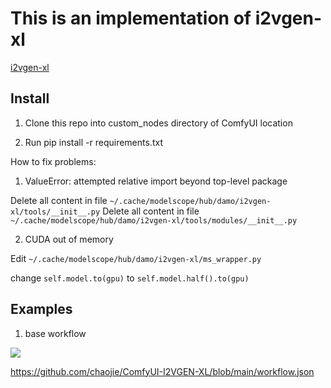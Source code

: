 # This is an implementation of i2vgen-xl

[i2vgen-xl](https://github.com/ali-vilab/i2vgen-xl)

## Install

1. Clone this repo into custom_nodes directory of ComfyUI location

2. Run pip install -r requirements.txt

How to fix problems:

1. ValueError: attempted relative import beyond top-level package

Delete all content in file `~/.cache/modelscope/hub/damo/i2vgen-xl/tools/__init__.py`
Delete all content in file `~/.cache/modelscope/hub/damo/i2vgen-xl/tools/modules/__init__.py`

2. CUDA out of memory

Edit `~/.cache/modelscope/hub/damo/i2vgen-xl/ms_wrapper.py`

change `self.model.to(gpu)` to `self.model.half().to(gpu)`

## Examples

1. base workflow

<img src="assets/base_wf.png" raw=true>

https://github.com/chaojie/ComfyUI-I2VGEN-XL/blob/main/workflow.json
